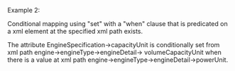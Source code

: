 Example 2:

Conditional mapping using "set" with a "when" clause that is predicated on a xml element at the specified xml path
exists.

The attribute EngineSpecification->capacityUnit is conditionally set from xml path engine->engineType->engineDetail->
volumeCapacityUnit when there is a value at xml path engine->engineType->engineDetail->powerUnit.